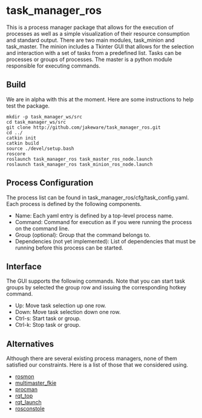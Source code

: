 # task_manager_ros

This is a process manager package that allows for the execution of processes as well as a simple visualization of their resource consumption and standard output.  There are two main modules, task_minion and task_master.  The minion includes a Tkinter GUI that allows for the selection and interaction with a set of tasks from a predefined list.  Tasks can be processes or groups of processes.  The master is a python module responsible for executing commands.

## Build

We are in alpha with this at the moment.  Here are some instructions to help test the package.

```
mkdir -p task_manager_ws/src
cd task_manager_ws/src
git clone http://github.com/jakeware/task_manager_ros.git
cd ../
catkin init
catkin build
source ./devel/setup.bash
roscore
roslaunch task_manager_ros task_master_ros_node.launch
roslaunch task_manager_ros task_minion_ros_node.launch
```

## Process Configuration

The process list can be found in task_manager_ros/cfg/task_config.yaml.  Each process is defined by the following components.

* Name: Each yaml entry is defined by a top-level process name.
* Command: Command for execution as if you were running the process on the command line.
* Group (optional): Group that the command belongs to.
* Dependencies (not yet implemented): List of dependencies that must be running before this process can be started.

## Interface

The GUI supports the following commands.  Note that you can start task groups by selected the group row and issuing the corresponding hotkey command.

* Up: Move task selection up one row.
* Down: Move task selection down one row.
* Ctrl-s: Start task or group.
* Ctrl-k: Stop task or group.

## Alternatives

Although there are several existing process managers, none of them satisfied our constraints.  Here is a list of those that we considered using.

* [rosmon](https://github.com/xqms/rosmon)
* [multimaster_fkie](https://github.com/fkie/multimaster_fkie)
* [procman](https://github.com/ashuang/procman)
* [rqt_top](https://github.com/ros-visualization/rqt_top)
* [rqt_launch](https://github.com/ros-visualization/rqt_launch)
* [rosconstole](https://github.com/ros/rosconsole)
